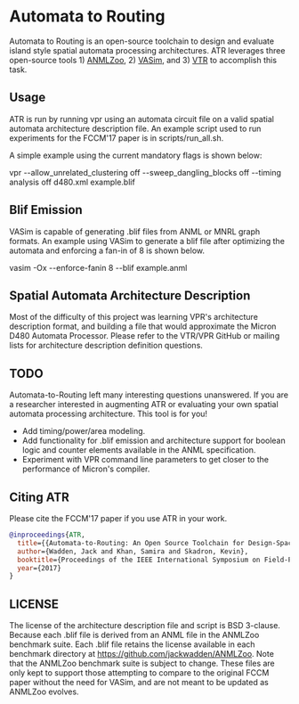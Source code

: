 # Automata to Routing
Automata to Routing is an open-source toolchain to design and evaluate island style spatial automata processing architectures. ATR leverages three open-source tools 1) [ANMLZoo](https://github.com/jackwadden/ANMLZoo), 2) [VASim](https://github.com/jackwadden/VASim), and 3) [VTR](https://github.com/verilog-to-routing/vtr-verilog-to-routing) to accomplish this task.

## Usage
ATR is run by running vpr using an automata circuit file on a valid spatial automata architecture description file. An example script used to run experiments for the FCCM'17 paper is in scripts/run_all.sh.

A simple example using the current mandatory flags is shown below:  

vpr --allow_unrelated_clustering off --sweep_dangling_blocks off --timing analysis off d480.xml example.blif

## Blif Emission
VASim is capable of generating .blif files from ANML or MNRL graph formats. An example using VASim to generate a blif file after optimizing the automata and enforcing a fan-in of 8 is shown below.  

vasim -Ox --enforce-fanin 8 --blif example.anml

## Spatial Automata Architecture Description
Most of the difficulty of this project was learning VPR's architecture description format, and building a file that would approximate the Micron D480 Automata Processor. Please refer to the VTR/VPR GitHub or mailing lists for architecture description definition questions.

## TODO
Automata-to-Routing left many interesting questions unanswered. If you are a researcher interested in augmenting ATR or evaluating your own spatial automata processing architecture. This tool is for you!

- Add timing/power/area modeling.
- Add functionality for .blif emission and architecture support for boolean logic and counter elements available in the ANML specification.
- Experiment with VPR command line parameters to get closer to the performance of Micron's compiler.

## Citing ATR
Please cite the FCCM'17 paper if you use ATR in your work.

```bibtex
@inproceedings{ATR,  
  title={{Automata-to-Routing: An Open Source Toolchain for Design-Space Exploration of Spatial Automata Processing Architectures}},  
  author={Wadden, Jack and Khan, Samira and Skadron, Kevin},  
  booktitle={Proceedings of the IEEE International Symposium on Field-Programmable Custom Computing Machines (FCCM)},  
  year={2017}  
}
```

## LICENSE
The license of the architecture description file and script is BSD 3-clause. Because each .blif file is derived from an ANML file in the ANMLZoo benchmark suite. Each .blif file retains the license available in each benchmark directory at https://github.com/jackwadden/ANMLZoo. Note that the ANMLZoo benchmark suite is subject to change. These files are only kept to support those attempting to compare to the original FCCM paper without the need for VASim, and are not meant to be updated as ANMLZoo evolves.
